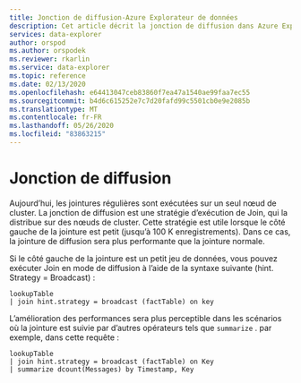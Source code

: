```yaml
---
title: Jonction de diffusion-Azure Explorateur de données
description: Cet article décrit la jonction de diffusion dans Azure Explorateur de données.
services: data-explorer
author: orspod
ms.author: orspodek
ms.reviewer: rkarlin
ms.service: data-explorer
ms.topic: reference
ms.date: 02/13/2020
ms.openlocfilehash: e64413047ceb83860f7ea47a1540ae99faa7ec55
ms.sourcegitcommit: b4d6c615252e7c7d20fafd99c5501cb0e9e2085b
ms.translationtype: MT
ms.contentlocale: fr-FR
ms.lasthandoff: 05/26/2020
ms.locfileid: "83863215"
---
```

# <a name="broadcast-join"></a>Jonction de diffusion

Aujourd’hui, les jointures régulières sont exécutées sur un seul nœud de cluster.
La jonction de diffusion est une stratégie d’exécution de Join, qui la distribue sur des nœuds de cluster. Cette stratégie est utile lorsque le côté gauche de la jointure est petit (jusqu’à 100 K enregistrements). Dans ce cas, la jointure de diffusion sera plus performante que la jointure normale.

Si le côté gauche de la jointure est un petit jeu de données, vous pouvez exécuter Join en mode de diffusion à l’aide de la syntaxe suivante (hint. Strategy = Broadcast) :

```kusto
lookupTable 
| join hint.strategy = broadcast (factTable) on key
```

L’amélioration des performances sera plus perceptible dans les scénarios où la jointure est suivie par d’autres opérateurs tels que `summarize` . par exemple, dans cette requête :

```kusto
lookupTable 
| join hint.strategy = broadcast (factTable) on Key
| summarize dcount(Messages) by Timestamp, Key
```